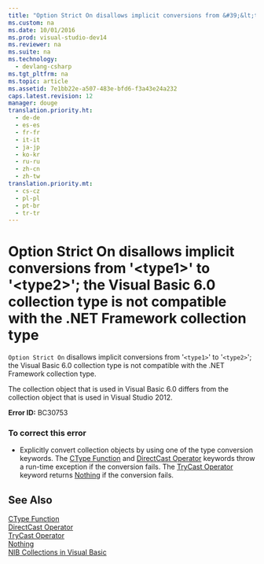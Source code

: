 ```yaml
---
title: "Option Strict On disallows implicit conversions from &#39;&lt;type1&gt;&#39; to &#39;&lt;type2&gt;&#39;; the Visual Basic 6.0 collection type is not compatible with the .NET Framework collection type"
ms.custom: na
ms.date: 10/01/2016
ms.prod: visual-studio-dev14
ms.reviewer: na
ms.suite: na
ms.technology: 
  - devlang-csharp
ms.tgt_pltfrm: na
ms.topic: article
ms.assetid: 7e1bb22e-a507-483e-bfd6-f3a43e24a232
caps.latest.revision: 12
manager: douge
translation.priority.ht: 
  - de-de
  - es-es
  - fr-fr
  - it-it
  - ja-jp
  - ko-kr
  - ru-ru
  - zh-cn
  - zh-tw
translation.priority.mt: 
  - cs-cz
  - pl-pl
  - pt-br
  - tr-tr
---
```

# Option Strict On disallows implicit conversions from &#39;&lt;type1&gt;&#39; to &#39;&lt;type2&gt;&#39;; the Visual Basic 6.0 collection type is not compatible with the .NET Framework collection type
`Option Strict On` disallows implicit conversions from '`<type1>`' to '`<type2>`'; the Visual Basic 6.0 collection type is not compatible with the .NET Framework collection type.  
  
 The collection object that is used in Visual Basic 6.0 differs from the collection object that is used in Visual Studio 2012.  
  
 **Error ID:** BC30753  
  
### To correct this error  
  
-   Explicitly convert collection objects by using one of the type conversion keywords. The [CType Function](../Topic/CType%20Function%20\(Visual%20Basic\).md) and [DirectCast Operator](../Topic/DirectCast%20Operator%20\(Visual%20Basic\).md) keywords throw a run-time exception if the conversion fails. The [TryCast Operator](../Topic/TryCast%20Operator%20\(Visual%20Basic\).md) keyword returns [Nothing](../Topic/Nothing%20\(Visual%20Basic\).md) if the conversion fails.  
  
## See Also  
 [CType Function](../Topic/CType%20Function%20\(Visual%20Basic\).md)   
 [DirectCast Operator](../Topic/DirectCast%20Operator%20\(Visual%20Basic\).md)   
 [TryCast Operator](../Topic/TryCast%20Operator%20\(Visual%20Basic\).md)   
 [Nothing](../Topic/Nothing%20\(Visual%20Basic\).md)   
 [NIB Collections in Visual Basic](assetId:///8b2b7845-2251-4573-8dd3-c9f9c0a66a21)